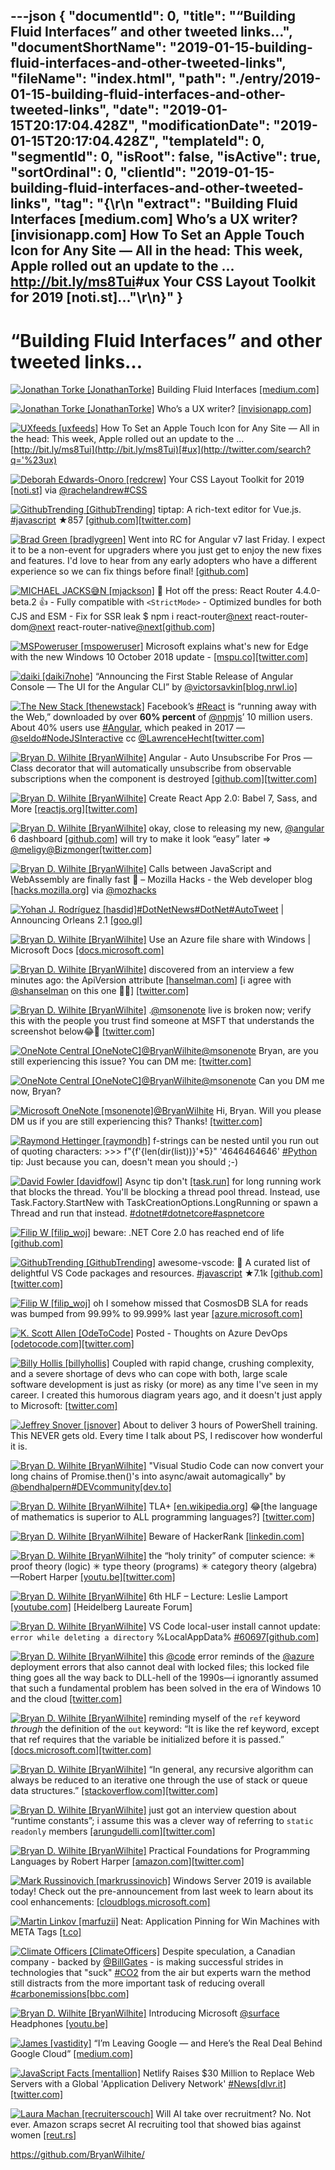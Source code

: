 ---json
{
  "documentId": 0,
  "title": "“Building Fluid Interfaces” and other tweeted links…",
  "documentShortName": "2019-01-15-building-fluid-interfaces-and-other-tweeted-links",
  "fileName": "index.html",
  "path": "./entry/2019-01-15-building-fluid-interfaces-and-other-tweeted-links",
  "date": "2019-01-15T20:17:04.428Z",
  "modificationDate": "2019-01-15T20:17:04.428Z",
  "templateId": 0,
  "segmentId": 0,
  "isRoot": false,
  "isActive": true,
  "sortOrdinal": 0,
  "clientId": "2019-01-15-building-fluid-interfaces-and-other-tweeted-links",
  "tag": "{\r\n  \"extract\": \"Building Fluid Interfaces [medium.com] Who’s a UX writer? [invisionapp.com] How To Set an Apple Touch Icon for Any Site — All in the head: This week, Apple rolled out an update to the ... <http://bit.ly/ms8Tui>#ux Your CSS Layout Toolkit for 2019 [noti.st]...\"\r\n}"
}
---

# “Building Fluid Interfaces” and other tweeted links…

[<img alt="Jonathan Torke [JonathanTorke]" src="https://songhay.blob.core.windows.net:443/shared-social-twitter/JonathanTorke.jpg">](https://jonathantorke.me/) Building Fluid Interfaces [[medium.com]](https://medium.com/@nathangitter/building-fluid-interfaces-ios-swift-9732bb934bf5)

[<img alt="Jonathan Torke [JonathanTorke]" src="https://songhay.blob.core.windows.net:443/shared-social-twitter/JonathanTorke.jpg">](https://jonathantorke.me/) Who’s a UX writer? [[invisionapp.com]](https://www.invisionapp.com/inside-design/ux-writer)

[<img alt="UXfeeds [uxfeeds]" src="https://songhay.blob.core.windows.net:443/shared-social-twitter/uxfeeds.jpg">](https://twitter.com/uxfeeds) How To Set an Apple Touch Icon for Any Site — All in the head: This week, Apple rolled out an update to the ... [http://bit.ly/ms8Tui](http://bit.ly/ms8Tui)[#ux](http://twitter.com/search?q='%23ux)

[<img alt="Deborah Edwards-Onoro [redcrew]" src="https://songhay.blob.core.windows.net:443/shared-social-twitter/redcrew.jpg">](https://www.lireo.com/) Your CSS Layout Toolkit for 2019 [[noti.st]](https://noti.st/rachelandrew/QEhSSc) via [@rachelandrew](http://twitter.com/@rachelandrew)[#CSS](http://twitter.com/search?q='%23CSS)

[<img alt="GithubTrending [GithubTrending]" src="https://songhay.blob.core.windows.net:443/shared-social-twitter/GithubTrending.jpg">](https://twitter.com/GithubTrending) tiptap: A rich-text editor for Vue.js. [#javascript](http://twitter.com/search?q='%23javascript) ★857 [[github.com]](https://github.com/heyscrumpy/tiptap)[[twitter.com]](https://twitter.com/GithubTrending/status/1049515138846523392/photo/1)

[<img alt="Brad Green [bradlygreen]" src="https://songhay.blob.core.windows.net:443/shared-social-twitter/bradlygreen.jpg">](http://google.com/+BradGreen) Went into RC for Angular v7 last Friday. I expect it to be a non-event for upgraders where you just get to enjoy the new fixes and features. I'd love to hear from any early adopters who have a different experience so we can fix things before final! [[github.com]](https://github.com/angular/angular/blob/master/CHANGELOG.md)

[<img alt="MICHAEL JACKS😅N [mjackson]" src="https://songhay.blob.core.windows.net:443/shared-social-twitter/mjackson.jpg">](https://mjackson.me/) 📣 Hot off the press: React Router 4.4.0-beta.2 👍 - Fully compatible with `<StrictMode>` - Optimized bundles for both CJS and ESM - Fix for SSR leak $ npm i react-router[@next](http://twitter.com/@next) react-router-dom[@next](http://twitter.com/@next) react-router-native[@next](http://twitter.com/@next)[[github.com]](https://github.com/ReactTraining/react-router/releases/tag/v4.4.0-beta.2)

[<img alt="MSPoweruser [mspoweruser]" src="https://songhay.blob.core.windows.net:443/shared-social-twitter/mspoweruser.jpg">](http://mspoweruser.com/) Microsoft explains what's new for Edge with the new Windows 10 October 2018 update - [[mspu.co]](https://mspu.co/2Nnhqn4)[[twitter.com]](https://twitter.com/mspoweruser/status/1047918027830951936/photo/1)

[<img alt="daiki [daiki7nohe]" src="https://songhay.blob.core.windows.net:443/shared-social-twitter/daiki7nohe.jpg">](https://twitter.com/daiki7nohe) “Announcing the First Stable Release of Angular Console — The UI for the Angular CLI” by [@victorsavkin](http://twitter.com/@victorsavkin)[[blog.nrwl.io]](https://blog.nrwl.io/announcing-the-first-stable-release-of-angular-console-the-ui-for-the-angular-cli-bb19093a92d4)

[<img alt="The New Stack [thenewstack]" src="https://songhay.blob.core.windows.net:443/shared-social-twitter/thenewstack.png">](http://thenewstack.io/) Facebook’s [#React](http://twitter.com/search?q='%23React) is “running away with the Web,” downloaded by over **60% percent** of [@npmjs](http://twitter.com/@npmjs)’ 10 million users. About 40% users use [#Angular](http://twitter.com/search?q='%23Angular), which peaked in 2017 — [@seldo](http://twitter.com/@seldo)[#NodeJSInteractive](http://twitter.com/search?q='%23NodeJSInteractive) cc [@LawrenceHecht](http://twitter.com/@LawrenceHecht)[[twitter.com]](https://twitter.com/thenewstack/status/1050186356373241856/photo/1)

[<img alt="Bryan D. Wilhite [BryanWilhite]" src="https://songhay.blob.core.windows.net:443/shared-social-twitter/BryanWilhite.jpeg">](http://songhayblog.azurewebsites.net/) Angular - Auto Unsubscribe For Pros —Class decorator that will automatically unsubscribe from observable subscriptions when the component is destroyed [[github.com]](https://github.com/NetanelBasal/ngx-auto-unsubscribe)[[twitter.com]](https://twitter.com/BryanWilhite/status/1048790226837991429/photo/1)

[<img alt="Bryan D. Wilhite [BryanWilhite]" src="https://songhay.blob.core.windows.net:443/shared-social-twitter/BryanWilhite.jpeg">](http://songhayblog.azurewebsites.net/) Create React App 2.0: Babel 7, Sass, and More [[reactjs.org]](https://reactjs.org/blog/2018/10/01/create-react-app-v2.html)[[twitter.com]](https://twitter.com/BryanWilhite/status/1048672976692903936/photo/1)

[<img alt="Bryan D. Wilhite [BryanWilhite]" src="https://songhay.blob.core.windows.net:443/shared-social-twitter/BryanWilhite.jpeg">](http://songhayblog.azurewebsites.net/) okay, close to releasing my new, [@angular](http://twitter.com/@angular) 6 dashboard [[github.com]](https://github.com/BryanWilhite/Songhay.Dashboard) will try to make it look “easy” later => [@meligy](http://twitter.com/@meligy)[@Bizmonger](http://twitter.com/@Bizmonger)[[twitter.com]](https://twitter.com/BryanWilhite/status/1049413752955629568/photo/1)

[<img alt="Bryan D. Wilhite [BryanWilhite]" src="https://songhay.blob.core.windows.net:443/shared-social-twitter/BryanWilhite.jpeg">](http://songhayblog.azurewebsites.net/) Calls between JavaScript and WebAssembly are finally fast 🎉 – Mozilla Hacks - the Web developer blog [[hacks.mozilla.org]](https://hacks.mozilla.org/2018/10/calls-between-javascript-and-webassembly-are-finally-fast-%f0%9f%8e%89) via [@mozhacks](http://twitter.com/@mozhacks)

[<img alt="Yohan J. Rodríguez [hasdid]" src="https://songhay.blob.core.windows.net:443/shared-social-twitter/hasdid.jpg">](https://t.co/w9cILKDGd9)[#DotNetNews](http://twitter.com/search?q='%23DotNetNews)[#DotNet](http://twitter.com/search?q='%23DotNet)[#AutoTweet](http://twitter.com/search?q='%23AutoTweet) | Announcing Orleans 2.1 [[goo.gl]](https://goo.gl/uE6rBm)

[<img alt="Bryan D. Wilhite [BryanWilhite]" src="https://songhay.blob.core.windows.net:443/shared-social-twitter/BryanWilhite.jpeg">](http://songhayblog.azurewebsites.net/) Use an Azure file share with Windows | Microsoft Docs [[docs.microsoft.com]](https://docs.microsoft.com/en-us/azure/storage/files/storage-how-to-use-files-windows?WT.mc_id=twitter)

[<img alt="Bryan D. Wilhite [BryanWilhite]" src="https://songhay.blob.core.windows.net:443/shared-social-twitter/BryanWilhite.jpeg">](http://songhayblog.azurewebsites.net/) discovered from an interview a few minutes ago: the ApiVersion attribute [[hanselman.com]](https://www.hanselman.com/blog/ASPNETCoreRESTfulWebAPIVersioningMadeEasy.aspx) [i agree with [@shanselman](http://twitter.com/@shanselman) on this one 🤠😂] [[twitter.com]](https://twitter.com/BryanWilhite/status/1050489088367722496/photo/1)

[<img alt="Bryan D. Wilhite [BryanWilhite]" src="https://songhay.blob.core.windows.net:443/shared-social-twitter/BryanWilhite.jpeg">](http://songhayblog.azurewebsites.net/) .[@msonenote](http://twitter.com/@msonenote) live is broken now; verify this with the people you trust find someone at MSFT that understands the screenshot below😂🤠 [[twitter.com]](https://twitter.com/BryanWilhite/status/1050150204853243905/photo/1)

[<img alt="OneNote Central [OneNoteC]" src="https://songhay.blob.core.windows.net:443/shared-social-twitter/OneNoteC.jpg">](http://onen.link/onenote-community-notebook-read-only)[@BryanWilhite](http://twitter.com/@BryanWilhite)[@msonenote](http://twitter.com/@msonenote) Bryan, are you still experiencing this issue? You can DM me: [[twitter.com]](https://twitter.com/messages/compose?recipient_id=2582768738)

[<img alt="OneNote Central [OneNoteC]" src="https://songhay.blob.core.windows.net:443/shared-social-twitter/OneNoteC.jpg">](http://onen.link/onenote-community-notebook-read-only)[@BryanWilhite](http://twitter.com/@BryanWilhite)[@msonenote](http://twitter.com/@msonenote) Can you DM me now, Bryan?

[<img alt="Microsoft OneNote [msonenote]" src="https://songhay.blob.core.windows.net:443/shared-social-twitter/msonenote.jpg">](http://www.onenote.com/)[@BryanWilhite](http://twitter.com/@BryanWilhite) Hi, Bryan. Will you please DM us if you are still experiencing this? Thanks! [[twitter.com]](https://twitter.com/messages/compose?recipient_id=23735316)

[<img alt="Raymond Hettinger [raymondh]" src="https://songhay.blob.core.windows.net:443/shared-social-twitter/raymondh.jpg">](https://rhettinger.wordpress.com/) f-strings can be nested until you run out of quoting characters: >>> f"{f'{len(dir(list))}'*5}" '4646464646' [#Python](http://twitter.com/search?q='%23Python) tip: Just because you can, doesn't mean you should ;-)

[<img alt="David Fowler [davidfowl]" src="https://songhay.blob.core.windows.net:443/shared-social-twitter/davidfowl.jpeg">](http://davidfowl.com/) Async tip don't [[task.run]](http://Task.Run) for long running work that blocks the thread. You'll be blocking a thread pool thread. Instead, use Task.Factory.StartNew with TaskCreationOptions.LongRunning or spawn a Thread and run that instead. [#dotnet](http://twitter.com/search?q='%23dotnet)[#dotnetcore](http://twitter.com/search?q='%23dotnetcore)[#aspnetcore](http://twitter.com/search?q='%23aspnetcore)

[<img alt="Filip W [filip_woj]" src="https://songhay.blob.core.windows.net:443/shared-social-twitter/filip_woj.jpg">](http://www.strathweb.com/) beware: .NET Core 2.0 has reached end of life [[github.com]](https://github.com/dotnet/announcements/issues/86)

[<img alt="GithubTrending [GithubTrending]" src="https://songhay.blob.core.windows.net:443/shared-social-twitter/GithubTrending.jpg">](https://twitter.com/GithubTrending) awesome-vscode: 🎨 A curated list of delightful VS Code packages and resources. [#javascript](http://twitter.com/search?q='%23javascript) ★7.1k [[github.com]](https://github.com/viatsko/awesome-vscode)[[twitter.com]](https://twitter.com/GithubTrending/status/1048107490179784709/photo/1)

[<img alt="Filip W [filip_woj]" src="https://songhay.blob.core.windows.net:443/shared-social-twitter/filip_woj.jpg">](http://www.strathweb.com/) oh I somehow missed that CosmosDB SLA for reads was bumped from 99.99% to 99.999% last year [[azure.microsoft.com]](https://azure.microsoft.com/en-us/updates/azure-cosmos-db-sla-99-999-percent-read-availability-at-global-scale/)

[<img alt="K. Scott Allen [OdeToCode]" src="https://songhay.blob.core.windows.net:443/shared-social-twitter/OdeToCode.jpg">](http://odetocode.com/blogs/scott/) Posted - Thoughts on Azure DevOps [[odetocode.com]](https://odetocode.com/blogs/scott/archive/2018/10/01/thoughts-on-azure-devops.aspx)[[twitter.com]](https://twitter.com/OdeToCode/status/1046762407622791168/photo/1)

[<img alt="Billy Hollis [billyhollis]" src="https://songhay.blob.core.windows.net:443/shared-social-twitter/billyhollis.jpg">](http://billyhollis.me/) Coupled with rapid change, crushing complexity, and a severe shortage of devs who can cope with both, large scale software development is just as risky (or more) as any time I've seen in my career. I created this humorous diagram years ago, and it doesn't just apply to Microsoft: [[twitter.com]](https://twitter.com/billyhollis/status/1048240892346290176/photo/1)

[<img alt="Jeffrey Snover [jsnover]" src="https://songhay.blob.core.windows.net:443/shared-social-twitter/jsnover.jpg">](http://jsnover.com/) About to deliver 3 hours of PowerShell training. This NEVER gets old. Every time I talk about PS, I rediscover how wonderful it is.

[<img alt="Bryan D. Wilhite [BryanWilhite]" src="https://songhay.blob.core.windows.net:443/shared-social-twitter/BryanWilhite.jpeg">](http://songhayblog.azurewebsites.net/) "Visual Studio Code can now convert your long chains of Promise.then()'s into async/await automagically" by [@bendhalpern](http://twitter.com/@bendhalpern)[#DEVcommunity](http://twitter.com/search?q='%23DEVcommunity)[[dev.to]](https://dev.to/ben/visual-studio-code-can-now-convert-your-long-chains-of-promisethens-into-asyncawait-automagically-1b1b)

[<img alt="Bryan D. Wilhite [BryanWilhite]" src="https://songhay.blob.core.windows.net:443/shared-social-twitter/BryanWilhite.jpeg">](http://songhayblog.azurewebsites.net/) TLA+ [[en.wikipedia.org]](https://en.wikipedia.org/wiki/TLA%2B) 😂[the language of mathematics is superior to ALL programming languages?] [[twitter.com]](https://twitter.com/BryanWilhite/status/1047168250776178688/photo/1)

[<img alt="Bryan D. Wilhite [BryanWilhite]" src="https://songhay.blob.core.windows.net:443/shared-social-twitter/BryanWilhite.jpeg">](http://songhayblog.azurewebsites.net/) Beware of HackerRank [[linkedin.com]](https://www.linkedin.com/pulse/beware-hackerrank-richard-linnell/)

[<img alt="Bryan D. Wilhite [BryanWilhite]" src="https://songhay.blob.core.windows.net:443/shared-social-twitter/BryanWilhite.jpeg">](http://songhayblog.azurewebsites.net/) the “holy trinity” of computer science: ✳ proof theory (logic) ✳ type theory (programs) ✳ category theory (algebra) —Robert Harper [[youtu.be]](https://youtu.be/ev7AYsLljxk?t=872)[[twitter.com]](https://twitter.com/BryanWilhite/status/1051379382814564352/photo/1)

[<img alt="Bryan D. Wilhite [BryanWilhite]" src="https://songhay.blob.core.windows.net:443/shared-social-twitter/BryanWilhite.jpeg">](http://songhayblog.azurewebsites.net/) 6th HLF – Lecture: Leslie Lamport [[youtube.com]](https://www.youtube.com/watch?v=Fq5EQBFLEC8) [Heidelberg Laureate Forum]

[<img alt="Bryan D. Wilhite [BryanWilhite]" src="https://songhay.blob.core.windows.net:443/shared-social-twitter/BryanWilhite.jpeg">](http://songhayblog.azurewebsites.net/) VS Code local-user install cannot update: `error while deleting a directory` %LocalAppData% [#60697](http://twitter.com/search?q='%2360697)[[github.com]](https://github.com/Microsoft/vscode/issues/60697)

[<img alt="Bryan D. Wilhite [BryanWilhite]" src="https://songhay.blob.core.windows.net:443/shared-social-twitter/BryanWilhite.jpeg">](http://songhayblog.azurewebsites.net/) this [@code](http://twitter.com/@code) error reminds of the [@azure](http://twitter.com/@azure) deployment errors that also cannot deal with locked files; this locked file thing goes all the way back to DLL-hell of the 1990s—i ignorantly assumed that such a fundamental problem has been solved in the era of Windows 10 and the cloud [[twitter.com]](https://twitter.com/BryanWilhite/status/1050506175865749504/photo/1)

[<img alt="Bryan D. Wilhite [BryanWilhite]" src="https://songhay.blob.core.windows.net:443/shared-social-twitter/BryanWilhite.jpeg">](http://songhayblog.azurewebsites.net/) reminding myself of the `ref` keyword *through* the definition of the `out` keyword: “It is like the ref keyword, except that ref requires that the variable be initialized before it is passed.” [[docs.microsoft.com]](https://docs.microsoft.com/en-us/dotnet/csharp/language-reference/keywords/out-parameter-modifier)[[twitter.com]](https://twitter.com/BryanWilhite/status/1050492792491847680/photo/1)

[<img alt="Bryan D. Wilhite [BryanWilhite]" src="https://songhay.blob.core.windows.net:443/shared-social-twitter/BryanWilhite.jpeg">](http://songhayblog.azurewebsites.net/) “In general, any recursive algorithm can always be reduced to an iterative one through the use of stack or queue data structures.” [[stackoverflow.com]](https://stackoverflow.com/questions/2799078/permutation-algorithm-without-recursion-java/2799173#2799173)[[twitter.com]](https://twitter.com/BryanWilhite/status/1050225896777338881/photo/1)

[<img alt="Bryan D. Wilhite [BryanWilhite]" src="https://songhay.blob.core.windows.net:443/shared-social-twitter/BryanWilhite.jpeg">](http://songhayblog.azurewebsites.net/) just got an interview question about “runtime constants”; i assume this was a clever way of referring to `static readonly` members [[arungudelli.com]](https://www.arungudelli.com/tutorial/c-sharp/10-differences-between-constant-vs-readonly-static-readonly-fields/)[[twitter.com]](https://twitter.com/BryanWilhite/status/1050487614761914368/photo/1)

[<img alt="Bryan D. Wilhite [BryanWilhite]" src="https://songhay.blob.core.windows.net:443/shared-social-twitter/BryanWilhite.jpeg">](http://songhayblog.azurewebsites.net/) Practical Foundations for Programming Languages by Robert Harper [[amazon.com]](https://www.amazon.com/Practical-Foundations-Programming-Languages-Robert/dp/1107150302?SubscriptionId=1SW6D7X6ZXXR92KVX0G2&tag=thekintespacec00&linkCode=xm2&camp=2025&creative=165953&creativeASIN=1107150302)[[twitter.com]](https://twitter.com/BryanWilhite/status/1051380465184034817/photo/1)

[<img alt="Mark Russinovich [markrussinovich]" src="https://songhay.blob.core.windows.net:443/shared-social-twitter/markrussinovich.jpg">](http://www.markrussinovich.com/) Windows Server 2019 is available today! Check out the pre-announcement from last week to learn about its cool enhancements: [[cloudblogs.microsoft.com]](https://cloudblogs.microsoft.com/windowsserver/2018/09/24/windows-server-2019-announcing-general-availability-in-october/)

[<img alt="Martin Linkov [marfuzii]" src="https://songhay.blob.core.windows.net:443/shared-social-twitter/marfuzii.jpeg">](https://twitter.com/marfuzii) Neat: Application Pinning for Win Machines with META Tags [[t.co]](http://davidwalsh.name/msapplication-task)

[<img alt="Climate Officers [ClimateOfficers]" src="https://songhay.blob.core.windows.net:443/shared-social-twitter/ClimateOfficers.jpg">](http://www.accoonline.org/) Despite speculation, a Canadian company - backed by [@BillGates](http://twitter.com/@BillGates) - is making successful strides in technologies that "suck" [#CO2](http://twitter.com/search?q='%23CO2) from the air but experts warn the method still distracts from the more important task of reducing overall [#carbonemissions](http://twitter.com/search?q='%23carbonemissions)[[bbc.com]](https://www.bbc.com/news/science-environment-44396781)

[<img alt="Bryan D. Wilhite [BryanWilhite]" src="https://songhay.blob.core.windows.net:443/shared-social-twitter/BryanWilhite.jpeg">](http://songhayblog.azurewebsites.net/) Introducing Microsoft [@surface](http://twitter.com/@surface) Headphones [[youtu.be]](https://youtu.be/xFe_ZYtfsZg)

[<img alt="James [vastidity]" src="https://songhay.blob.core.windows.net:443/shared-social-twitter/vastidity.jpg">](https://keybase.io/vastidity) “I’m Leaving Google — and Here’s the Real Deal Behind Google Cloud” [[medium.com]](https://medium.com/@amirh1/im-leaving-google-and-here-s-the-real-deal-behind-google-cloud-1b86513be01b)

[<img alt="JavaScript Facts [mentallion]" src="https://songhay.blob.core.windows.net:443/shared-social-twitter/mentallion.jpg">](https://itunes.apple.com/us/artist/meditaudios/id778919518) Netlify Raises $30 Million to Replace Web Servers with a Global 'Application Delivery Network' [#News](http://twitter.com/search?q='%23News)[[dlvr.it]](http://dlvr.it/QmxTJ3)[[twitter.com]](https://twitter.com/mentallion/status/1050130385684725760/photo/1)

[<img alt="Laura Machan [recruiterscouch]" src="https://songhay.blob.core.windows.net:443/shared-social-twitter/recruiterscouch.png">](http://www.recruiterscouch.wordpress.com/) Will AI take over recruitment? No. Not ever. Amazon scraps secret AI recruiting tool that showed bias against women [[reut.rs]](https://reut.rs/2Od9fPr)

<https://github.com/BryanWilhite/>
